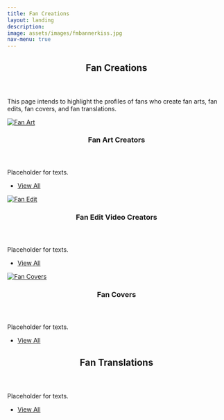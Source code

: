 ```yaml
---
title: Fan Creations
layout: landing
description: 
image: assets/images/fmbannerkiss.jpg
nav-menu: true
---
```


<!-- Main -->
<div id="main">

<!-- One -->
<section id="one">
	<div class="inner">
		<header class="major">
			<h2>Fan Creations</h2>
		</header>
		<p>This page intends to highlight the profiles of fans who create fan arts, fan edits, fan covers, and fan translations.</p>
	</div>
</section>

<!-- Two -->
<section id="two" class="spotlights">
	<section>
		<a href="generic.html" class="image">
			<img src="{{ 'assets/images/fanart.jpg' | relative_url }}" alt="Fan Art" data-position="center center" >
		</a>
		<div class="content">
			<div class="inner">
				<header class="major">
					<h3>Fan Art Creators</h3>
				</header>
				<p>Placeholder for texts.</p>
				<ul class="actions">
					<li><a href="allposts.html" class="button">View All</a></li>
				</ul>
			</div>
		</div>
	</section>
	<section>
		<a href="generic.html" class="image">
			<img src="{{ 'assets/images/fanedit.jpg' | relative_url }}" alt="Fan Edit" data-position="top center"  >
		</a>
		<div class="content">
			<div class="inner">
				<header class="major">
					<h3>Fan Edit Video Creators</h3>
				</header>
				<p>Placeholder for texts.</p>
				<ul class="actions">
					<li><a href="allposts.html" class="button">View All</a></li>
				</ul>
			</div>
		</div>
	</section>
	<section>
		<a href="generic.html" class="image">
			<img src="{{ 'assets/images/fancover.jpg' | relative_url }}" alt="Fan Covers" data-position="25% 25%"  >
		</a>
		<div class="content">
			<div class="inner">
				<header class="major">
					<h3>Fan Covers</h3>
				</header>
				<p>Placeholder for texts.</p>
				<ul class="actions">
					<li><a href="allposts.html" class="button">View All</a></li>
				</ul>
			</div>
		</div>
	</section>
</section>
<!-- Three -->
	<section id="three">
		<div class="inner">
			<header class="major">
				<h2>Fan Translations</h2>
			</header>
			<p>Placeholder for texts.</p>
			<ul class="actions">
				<li><a href="allposts.html" class="button next">View All</a></li>
			</ul>
		</div>
	</section>
</div>
